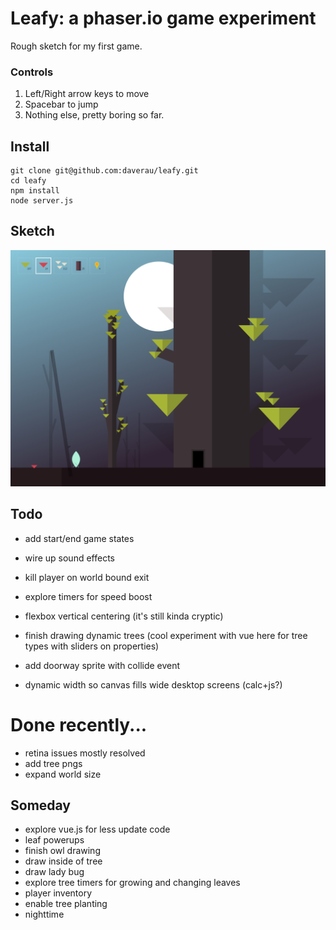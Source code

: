 # Leafy: a phaser.io game experiment

Rough sketch for my first game.

### Controls
1. Left/Right arrow keys to move
2. Spacebar to jump
3. Nothing else, pretty boring so far.

## Install
```
git clone git@github.com:daverau/leafy.git
cd leafy
npm install
node server.js
```

## Sketch
<img src="https://raw.githubusercontent.com/daverau/leafy/master/sketches/night.png">

## Todo
- add start/end game states
- wire up sound effects
- kill player on world bound exit

- explore timers for speed boost
- flexbox vertical centering (it's still kinda cryptic)
- finish drawing dynamic trees (cool experiment with vue here for tree types with sliders on properties)
- add doorway sprite with collide event
- dynamic width so canvas fills wide desktop screens (calc+js?)

# Done recently...
- retina issues mostly resolved
- add tree pngs
- expand world size

## Someday
- explore vue.js for less update code
- leaf powerups
- finish owl drawing
- draw inside of tree
- draw lady bug
- explore tree timers for growing and changing leaves
- player inventory
- enable tree planting
- nighttime